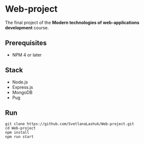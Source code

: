# Web-project

The final project of the **Modern technologies of web-applications development** course.

## Prerequisites

- NPM 4 or later

## Stack

- Node.js
- Express.js
- MongoDB
- Pug

## Run

```
git clone https://github.com/SvetlanaLashuk/Web-project.git
cd Web-project
npm install
npm run start
```
